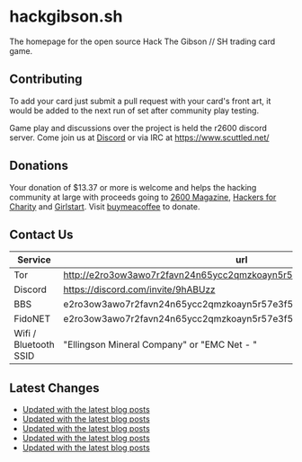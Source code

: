# hackgibson.sh
The homepage for the open source Hack The Gibson // SH trading card game.


## Contributing

To add your card just submit a pull request with your card's front art, it would be added to the next run of set after community play testing.

Game play and discussions over the project is held the r2600 discord server. Come join us at [Discord](https://discord.com/invite/9hABUzz) or via IRC at https://www.scuttled.net/


## Donations

Your donation of $13.37 or more is welcome and helps the hacking community at large with proceeds going to [2600 Magazine](https://2600.com/), [Hackers for Charity](https://hackersforcharity.org) and [Girlstart](https://girlstart.org).  Visit [buymeacoffee](https://www.buymeacoffee.com/hackgibson.sh) to donate.


## Contact Us

Service | url
-|-
Tor | http://e2ro3ow3awo7r2favn24n65ycc2qmzkoayn5r57e3f56nvjwdcgg32ad.onion
Discord | https://discord.com/invite/9hABUzz
BBS | e2ro3ow3awo7r2favn24n65ycc2qmzkoayn5r57e3f56nvjwdcgg32ad.onion:23
FidoNET | e2ro3ow3awo7r2favn24n65ycc2qmzkoayn5r57e3f56nvjwdcgg32ad.onion:24554
Wifi / Bluetooth SSID | "Ellingson Mineral Company" or "EMC Net - <fidonet address>"

## Latest Changes
<!-- BLOG-POST-LIST:START -->
- [Updated with the latest blog posts](https://github.com/DFW2600/hackgibson.sh/commit/bd682fc1bafeb5674c96f7dde89179d17eb48e95)
- [Updated with the latest blog posts](https://github.com/DFW2600/hackgibson.sh/commit/0a06c142d18e5821b864e4df4734ec0163425416)
- [Updated with the latest blog posts](https://github.com/DFW2600/hackgibson.sh/commit/fb5abae1c750efeea9979b1ff246b1b0f447225b)
- [Updated with the latest blog posts](https://github.com/DFW2600/hackgibson.sh/commit/17789579ca597e9517a80fe1920b8a62fa8eea52)
- [Updated with the latest blog posts](https://github.com/DFW2600/hackgibson.sh/commit/d98c6cf4c8cb8c3c43a6072f76aaf82f8d8bd9a2)
<!-- BLOG-POST-LIST:END -->

